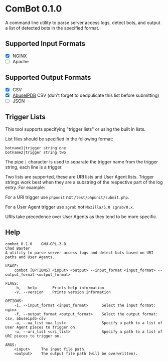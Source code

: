 # ComBot 0.1.0

A command line utility to parse server access logs, detect bots, and output a list of detected bots in the specified format.

## Supported Input Formats

- [x] NGINX
- [ ] Apache

## Supported Output Formats

- [x] CSV
- [x] [AbuseIPDB](https://abuseipdb.com) CSV (don't forget to dedpulicate this list before submitting)
- [ ] JSON

## Trigger Lists

This tool supports specifying "trigger lists" or using the built in lists.

List files should be specified in the following format:

```
botname1|trigger string one
botname2|trigger string two
```

The pipe `|` character is used to separate the trigger name from the trigger string, each line is a trigger.

Two lists are supported, these are URI lists and User Agent lists. Trigger strings work best when they are a substring of the respective part of the log entry. For example:

For a URI trigger use `phpunit` not `/test/phpunit/submit.php`.

For a User Agent trigger use `zgrab` not `Mozilla/5.0 zgrab/0.x`.

URIs take precedence over User Agents as they tend to be more specific.

## Help

```
combot 0.1.0	GNU-GPL-3.0
Chad Baxter
A utility to parse server access logs and detect bots based on URI paths and User Agents.

USAGE:
    combot [OPTIONS] <input> <output> --input_format <input_format> --output_format <output_format>

FLAGS:
    -h, --help       Prints help information
    -V, --version    Prints version information

OPTIONS:
    -i, --input_format <input_format>      Select the input format: nginx
    -f, --output_format <output_format>    Select the output format: csv, abuseipdb-csv
    -a, --ua_list <ua_list>                Specify a path to a list of User Agent pieces to trigger on.
    -u, --uri_list <uri_list>              Specify a path to a list of URI pieces to trigger on.

ARGS:
    <input>     The input file path.
    <output>    The output file path (will be overwritten).
```
